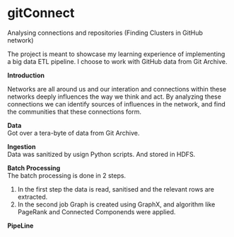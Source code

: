 # gitConnect
Analysing connections and repositories (Finding Clusters in GitHub network)

The project is meant to showcase my learning experience of implementing a big data ETL pipeline. I choose to work with GitHub data from Git Archive.

<strong>Introduction</strong><br/>

Networks are all around us and our interation and connections within these networks deeply influences the way we think and act. By analyzing these connections we can identify sources of influences in the network, and find the communities that these connections form. 

<strong>Data</strong> <br/>
Got over a tera-byte of data from Git Archive.

<strong>Ingestion</strong> <br/>
Data was sanitized by usign Python scripts. And stored in HDFS.

<strong>Batch Processing</strong> <br/>
The batch processing is done in 2 steps.

1) In the first step the data is read, sanitised and the relevant rows are extracted.
2) In the second job Graph is created using GraphX, and algorithm like PageRank and Connected Componends were applied.

<strong>PipeLine</strong> <br/>


